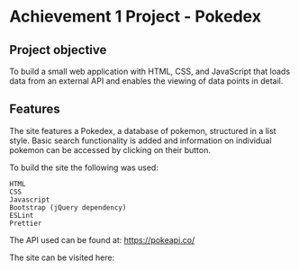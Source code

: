 #  Achievement 1 Project - Pokedex

## Project objective
To build a small web application with HTML, CSS, and JavaScript that loads
data from an external API and enables the viewing of data points in detail.

## Features
The site features a Pokedex, a database of pokemon, structured in a list style. Basic search functionality is added and information on individual pokemon can be accessed by clicking on their button. 

To build the  site the following was used:

    HTML
    CSS
    Javascript
    Bootstrap (jQuery dependency)
    ESLint
    Prettier

The API used can be found at: https://pokeapi.co/

The site can be visited here: 
